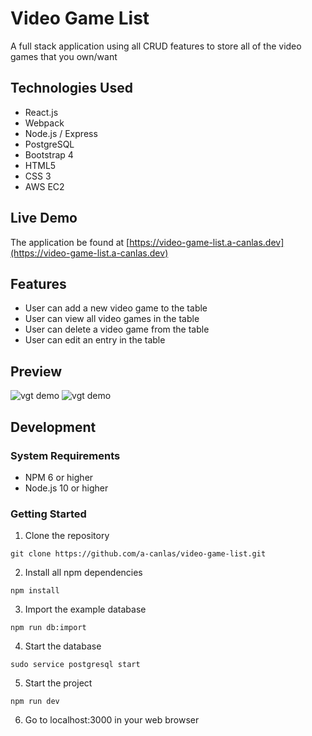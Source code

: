 # Video Game List

A full stack application using all CRUD features to store all of the video games that you own/want

## Technologies Used

- React.js
- Webpack
- Node.js / Express
- PostgreSQL
- Bootstrap 4
- HTML5
- CSS 3
- AWS EC2

## Live Demo

The application be found at [https://video-game-list.a-canlas.dev](https://video-game-list.a-canlas.dev)

## Features

- User can add a new video game to the table
- User can view all video games in the table
- User can delete a video game from the table
- User can edit an entry in the table

## Preview

![vgt demo]('vgt-demo.gif)
![vgt demo]('vgt-demo1.gif)

## Development

### System Requirements

- NPM 6 or higher
- Node.js 10 or higher

### Getting Started

1. Clone the repository

```shell
git clone https://github.com/a-canlas/video-game-list.git
```

2. Install all npm dependencies

```shell
npm install
```

3. Import the example database

```shell
npm run db:import
```

4. Start the database

```shell
sudo service postgresql start
```

5. Start the project

```shell
npm run dev
```

6. Go to localhost:3000 in your web browser
